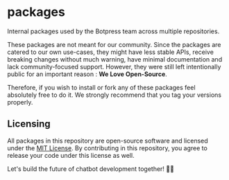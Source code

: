 # packages

Internal packages used by the Botpress team across multiple repositories.

These packages are not meant for our community. Since the packages are catered to our own use-cases, they might have less stable APIs, receive breaking changes without much warning, have minimal documentation and lack community-focused support. However, they were still left intentionally public for an important reason : **We Love Open-Source**.

Therefore, if you wish to install or fork any of these packages feel absolutely free to do it. We strongly recommend that you tag your versions properly.

## Licensing

All packages in this repository are open-source software and licensed under the [MIT License](LICENSE). By contributing in this repository, you agree to release your code under this license as well.

Let's build the future of chatbot development together! 🤖🚀
